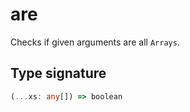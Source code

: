 # are

Checks if given arguments are all `Arrays`.

## Type signature

```typescript
(...xs: any[]) => boolean
```
